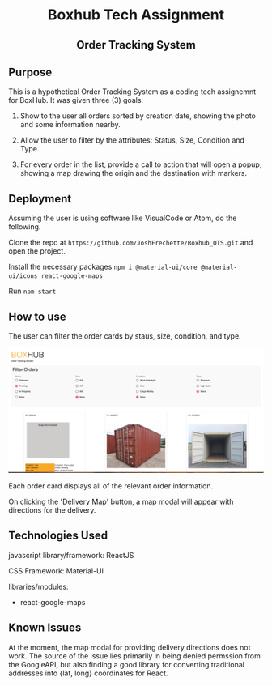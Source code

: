 <h1 align="center">Boxhub Tech Assignment</h1>
<h2 align="center">Order Tracking System</h1>

## Purpose

This is a hypothetical Order Tracking System as a coding tech assignemnt for BoxHub. It was given three (3) goals.

1. Show to the user all orders sorted by creation date, showing the photo and some information nearby.

2. Allow the user to filter by the attributes: Status, Size, Condition and Type.

3. For every order in the list, provide a call to action that will open a popup, showing a map drawing the origin and the destination with markers.

## Deployment

Assuming the user is using software like VisualCode or Atom, do the following.

Clone the repo at `https://github.com/JoshFrechette/Boxhub_OTS.git` and open the project.

Install the necessary packages `npm i @material-ui/core @material-ui/icons react-google-maps`

Run `npm start`

## How to use

The user can filter the order cards by staus, size, condition, and type. 

<div align="center">
  <img src="src/Assets/BoxHubFilter.png" />
</div>

Each order card displays all of the relevant order information.

<!-- <div align="center" width='50%'>
  <img src="src/Assets/BoxHubOrderCards.png" />
</div> -->

On clicking the 'Delivery Map' button, a map modal will appear with directions for the delivery.

<!-- <div align="center">
  <img src="src/Assets/BoxHubMap.png />
</div> -->

## Technologies Used

javascript library/framework: ReactJS

CSS Framework: Material-UI

libraries/modules:
- react-google-maps

## Known Issues

At the moment, the map modal for providing delivery directions does not work. The source of the issue lies primarily in being denied permssion from the GoogleAPI, but also finding a good library for converting traditional addresses into {lat, long} coordinates for React. 